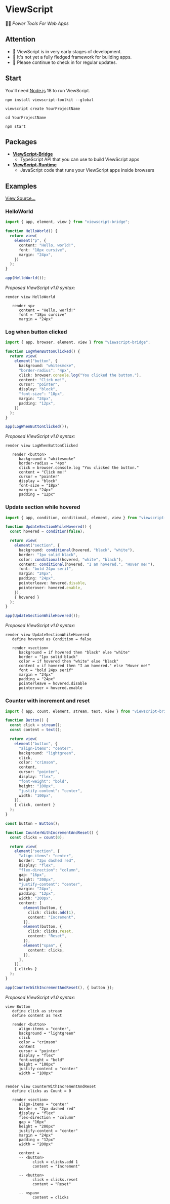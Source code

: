 # ViewScript

🧑‍🏭 _Power Tools For Web Apps_

## Attention

- 👋 ViewScript is in very early stages of development.
- 💁 It's not yet a fully fledged framework for building apps.
- 🙏 Please continue to check in for regular updates.

## Start

You'll need [Node.js](https://nodejs.org/) 18 to run ViewScript.

```
npm install viewscript-toolkit --global

viewscript create YourProjectName

cd YourProjectName

npm start
```

## Packages

- [**ViewScript-Bridge**](https://github.com/alexyuly/ViewScript-Bridge)
  - TypeScript API that you can use to build ViewScript apps
- [**ViewScript-Runtime**](https://github.com/alexyuly/ViewScript-Runtime)
  - JavaScript code that runs your ViewScript apps inside browsers

## Examples

[View Source...](https://github.com/alexyuly/ViewScript-Toolkit/tree/main/examples/bridge/src)

### HelloWorld

```ts
import { app, element, view } from "viewscript-bridge";

function HelloWorld() {
  return view(
    element("p", {
      content: "Hello, world!",
      font: "18px cursive",
      margin: "24px",
    })
  );
}

app(HelloWorld());
```

_Proposed ViewScript v1.0 syntax:_

```
render view HelloWorld

   render <p>
      content = "Hello, world!"
      font = "18px cursive"
      margin = "24px"
```

### Log when button clicked

```ts
import { app, browser, element, view } from "viewscript-bridge";

function LogWhenButtonClicked() {
  return view(
    element("button", {
      background: "whitesmoke",
      "border-radius": "4px",
      click: browser.console.log("You clicked the button."),
      content: "Click me!",
      cursor: "pointer",
      display: "block",
      "font-size": "18px",
      margin: "24px",
      padding: "12px",
    })
  );
}

app(LogWhenButtonClicked());
```

_Proposed ViewScript v1.0 syntax:_

```
render view LogWhenButtonClicked

   render <button>
      background = "whitesmoke"
      border-radius = "4px"
      click = browser.console.log "You clicked the button."
      content = "Click me!"
      cursor = "pointer"
      display = "block"
      font-size = "18px"
      margin = "24px"
      padding = "12px"
```

### Update section while hovered

```ts
import { app, condition, conditional, element, view } from "viewscript-bridge";

function UpdateSectionWhileHovered() {
  const hovered = condition(false);

  return view(
    element("section", {
      background: conditional(hovered, "black", "white"),
      border: "1px solid black",
      color: conditional(hovered, "white", "black"),
      content: conditional(hovered, "I am hovered.", "Hover me!"),
      font: "bold 24px serif",
      margin: "24px",
      padding: "24px",
      pointerleave: hovered.disable,
      pointerover: hovered.enable,
    }),
    { hovered }
  );
}

app(UpdateSectionWhileHovered());
```

_Proposed ViewScript v1.0 syntax:_

```
render view UpdateSectionWhileHovered
   define hovered as Condition = false

   render <section>
      background = if hovered then "black" else "white"
      border = "1px solid black"
      color = if hovered then "white" else "black"
      content = if hovered then "I am hovered." else "Hover me!"
      font = "bold 24px serif"
      margin = "24px"
      padding = "24px"
      pointerleave = hovered.disable
      pointerover = hovered.enable
```

### Counter with increment and reset

```ts
import { app, count, element, stream, text, view } from "viewscript-bridge";

function Button() {
  const click = stream();
  const content = text();

  return view(
    element("button", {
      "align-items": "center",
      background: "lightgreen",
      click,
      color: "crimson",
      content,
      cursor: "pointer",
      display: "flex",
      "font-weight": "bold",
      height: "100px",
      "justify-content": "center",
      width: "100px",
    }),
    { click, content }
  );
}

const button = Button();

function CounterWithIncrementAndReset() {
  const clicks = count(0);

  return view(
    element("section", {
      "align-items": "center",
      border: "2px dashed red",
      display: "flex",
      "flex-direction": "column",
      gap: "16px",
      height: "200px",
      "justify-content": "center",
      margin: "24px",
      padding: "12px",
      width: "200px",
      content: [
        element(button, {
          click: clicks.add(1),
          content: "Increment",
        }),
        element(button, {
          click: clicks.reset,
          content: "Reset",
        }),
        element("span", {
          content: clicks,
        }),
      ],
    }),
    { clicks }
  );
}

app(CounterWithIncrementAndReset(), { button });
```

_Proposed ViewScript v1.0 syntax:_

```
view Button
   define click as stream
   define content as Text

   render <button>
      align-items = "center",
      background = "lightgreen"
      click
      color = "crimson"
      content
      cursor = "pointer"
      display = "flex"
      font-weight = "bold"
      height = "100px"
      justify-content = "center"
      width = "100px"


render view CounterWithIncrementAndReset
   define clicks as Count = 0

   render <section>
      align-items = "center"
      border = "2px dashed red"
      display = "flex"
      flex-direction = "column"
      gap = "16px"
      height = "200px"
      justify-content = "center"
      margin = "24px"
      padding = "12px"
      width = "200px"

      content =
      -- <button>
            click = clicks.add 1
            content = "Increment"

      -- <button>
            click = clicks.reset
            content = "Reset"

      -- <span>
            content = clicks
```
